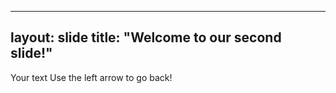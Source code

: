 ----
layout: slide
title: "Welcome to our second slide!"
----
Your text
Use the left arrow to go back!
